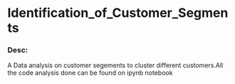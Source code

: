 # Identification_of_Customer_Segments
### Desc:
A Data analysis on customer segements to cluster different customers.All the code analysis done can be found on ipynb notebook


